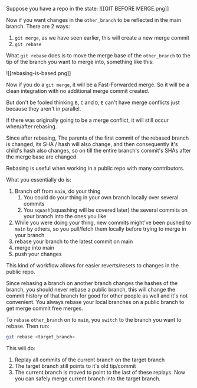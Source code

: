 Suppose you have a repo in the state:
![[GIT BEFORE MERGE.png]]

Now if you want changes in the `other_branch` to be reflected in the main branch. There are 2 ways:
1. `git merge`, as we have seen earlier, this will create a new merge commit
2. `git rebase`

What `git rebase` does is to move the merge base of the `other_branch` to the tip of the branch you want to merge into, something like this:

![[rebasing-is-based.png]]

Now if you do a `git merge`, it will be a Fast-Forwarded merge. So it will be a clean integration with no additional merge commit created.

But don't be fooled thinking `B`, `C` and `D`, `E` can't have merge conflicts just because they aren't in parallel.

If there was originally going to be a merge conflict, it will still occur when/after rebasing.

Since after rebasing, The parents of the first commit of the rebased branch is changed, its SHA / hash will also change, and then consequently it's child's hash also changes, so on till the entire branch's commit's SHAs after the merge base are changed.

Rebasing is useful when working in a public repo with many contributors.

What you essentially do is:
1. Branch off from `main`, do your thing
	1. You could do your thing in your own branch locally over several commits
	2. You `squash`(squashing will be covered later) the several commits on your branch into the ones you like
2. While you were doing your thing, new commits might've been pushed to `main` by others, so you pull/fetch them locally before trying to merge in your branch
3. rebase your branch to the latest commit on main
4. merge into main
5. push your changes

This kind of workflow allows for easier reverts/resets to changes in the public repo.

Since rebasing a branch on another branch changes the hashes of the branch, you should never rebase a public branch, this will change the commit history of that branch for good for other people as well and it's not convenient. You always rebase your local branches on a public branch to get merge commit free merges.

 To `rebase` `other_branch` on to `main`, you `switch` to the branch you want to rebase. Then run:
 ```bash
 git rebase <target_branch>
```

This will do:
1. Replay all commits of the current branch on the target branch
2. The target branch still points to it's old tip/commit
3. The current branch is moved to point to the last of these replays.
Now you can safely merge current branch into the target branch.